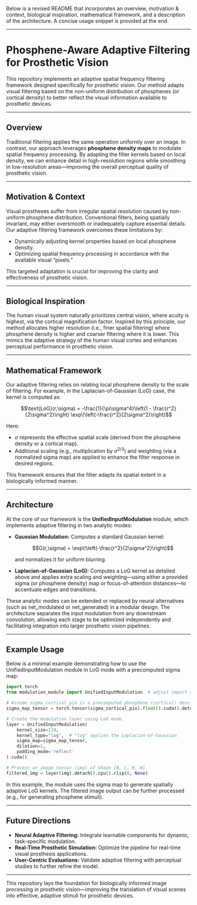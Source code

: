 Below is a revised README that incorporates an overview, motivation & context, biological inspiration, mathematical framework, and a description of the architecture. A concise usage snippet is provided at the end.

---

# Phosphene-Aware Adaptive Filtering for Prosthetic Vision

This repository implements an adaptive spatial frequency filtering framework designed specifically for prosthetic vision. Our method adapts visual filtering based on the non-uniform distribution of phosphenes (or cortical density) to better reflect the visual information available to prosthetic devices.

---

## Overview

Traditional filtering applies the same operation uniformly over an image. In contrast, our approach leverages **phosphene density maps** to modulate spatial frequency processing. By adapting the filter kernels based on local density, we can enhance detail in high-resolution regions while smoothing in low-resolution areas—improving the overall perceptual quality of prosthetic vision.

---

## Motivation & Context

Visual prostheses suffer from irregular spatial resolution caused by non-uniform phosphene distribution. Conventional filters, being spatially invariant, may either oversmooth or inadequately capture essential details. Our adaptive filtering framework overcomes these limitations by:
- Dynamically adjusting kernel properties based on local phosphene density.
- Optimizing spatial frequency processing in accordance with the available visual “pixels.”

This targeted adaptation is crucial for improving the clarity and effectiveness of prosthetic vision.

---

## Biological Inspiration

The human visual system naturally prioritizes central vision, where acuity is highest, via the cortical magnification factor. Inspired by this principle, our method allocates higher resolution (i.e., finer spatial filtering) where phosphene density is higher and coarser filtering where it is lower. This mimics the adaptive strategy of the human visual cortex and enhances perceptual performance in prosthetic vision.

---

## Mathematical Framework

Our adaptive filtering relies on relating local phosphene density to the scale of filtering. For example, in the Laplacian-of-Gaussian (LoG) case, the kernel is computed as:


$$\text{LoG}(r,\sigma) = -\frac{1}{\pi\sigma^4}\left(1 - \frac{r^2}{2\sigma^2}\right) \exp\!\left(-\frac{r^2}{2\sigma^2}\right)$$

Here:
- $\sigma$ represents the effective spatial scale (derived from the phosphene density or a cortical map).
- Additional scaling (e.g., multiplication by $\sigma^{2/3}$) and weighting (via a normalized sigma map) are applied to enhance the filter response in desired regions.

This framework ensures that the filter adapts its spatial extent in a biologically informed manner.

---

## Architecture

At the core of our framework is the **UnifiedInputModulation** module, which implements adaptive filtering in two analytic modes:
- **Gaussian Modulation:** Computes a standard Gaussian kernel:
  
  $$G(r,\sigma) = \exp\!\left(-\frac{r^2}{2\sigma^2}\right)$$
  
  and normalizes it for uniform blurring.
  
- **Laplacian-of-Gaussian (LoG):** Computes a LoG kernel as detailed above and applies extra scaling and weighting—using either a provided sigma (or phosphene density) map or focus-of-attention distances—to accentuate edges and transitions.

These analytic modes can be extended or replaced by neural alternatives (such as net_modulated or net_generated) in a modular design. The architecture separates the input modulation from any downstream convolution, allowing each stage to be optimized independently and facilitating integration into larger prosthetic vision pipelines.

---

## Example Usage

Below is a minimal example demonstrating how to use the UnifiedInputModulation module in LoG mode with a precomputed sigma map:

```python
import torch
from modulation_module import UnifiedInputModulation  # adjust import as needed

# Assume sigma_cortical_pix is a precomputed phosphene (cortical) density map in pixel units.
sigma_map_tensor = torch.tensor(sigma_cortical_pix).float().cuda().detach()

# Create the modulation layer using LoG mode.
layer = UnifiedInputModulation(
    kernel_size=119,
    kernel_type="log",  # "log" applies the Laplacian-of-Gaussian
    sigma_map=sigma_map_tensor,
    dilation=1,
    padding_mode='reflect'
).cuda()

# Process an image tensor (img) of shape [B, C, H, W]
filtered_img = layer(img).detach().cpu().clip(0, None)
```

In this example, the module uses the sigma map to generate spatially adaptive LoG kernels. The filtered image output can be further processed (e.g., for generating phosphene stimuli).

---

## Future Directions

- **Neural Adaptive Filtering:** Integrate learnable components for dynamic, task-specific modulation.
- **Real-Time Prosthetic Simulation:** Optimize the pipeline for real-time visual prosthesis applications.
- **User-Centric Evaluations:** Validate adaptive filtering with perceptual studies to further refine the model.

---

This repository lays the foundation for biologically informed image processing in prosthetic vision—improving the translation of visual scenes into effective, adaptive stimuli for prosthetic devices.